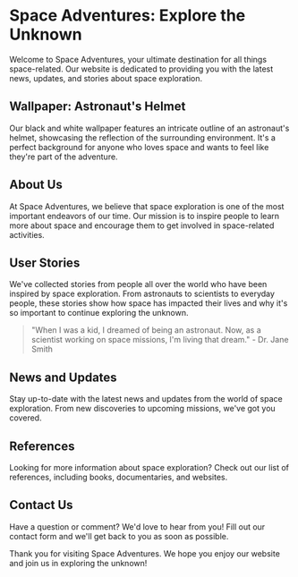 <!--font:Poppins-->

# Space Adventures: Explore the Unknown

Welcome to Space Adventures, your ultimate destination for all things space-related. Our website is dedicated to providing you with the latest news, updates, and stories about space exploration.

## Wallpaper: Astronaut's Helmet

Our black and white wallpaper features an intricate outline of an astronaut's helmet, showcasing the reflection of the surrounding environment. It's a perfect background for anyone who loves space and wants to feel like they're part of the adventure.

## About Us

At Space Adventures, we believe that space exploration is one of the most important endeavors of our time. Our mission is to inspire people to learn more about space and encourage them to get involved in space-related activities.

## User Stories

We've collected stories from people all over the world who have been inspired by space exploration. From astronauts to scientists to everyday people, these stories show how space has impacted their lives and why it's so important to continue exploring the unknown.

> "When I was a kid, I dreamed of being an astronaut. Now, as a scientist working on space missions, I'm living that dream." - Dr. Jane Smith

## News and Updates

Stay up-to-date with the latest news and updates from the world of space exploration. From new discoveries to upcoming missions, we've got you covered.

## References

Looking for more information about space exploration? Check out our list of references, including books, documentaries, and websites.

## Contact Us

Have a question or comment? We'd love to hear from you! Fill out our contact form and we'll get back to you as soon as possible.

Thank you for visiting Space Adventures. We hope you enjoy our website and join us in exploring the unknown!

<!--

Write me content for website with wallpaper which alt text is:

"A black and white outline of an astronaut's helmet, with intricate details that showcase the reflection of the surrounding environment."

The name/title of the page should not be 1:1 copy of the alt text but rather a real content of the website which is using this wallpaper.

- Use markdown format 
- Start with heading
- Heading should be short and concise
- The content should look like a real website 
- The website should not be about the wallpaper, wallpaper is just a related background
- Heading should be contain work "wallpaper" or "background"
- Include real sections like references, contact, user stories, etc. use things relevant to the page purpose.
- Feel free to use structure like headings, bullets, numbering, blockquotes, paragraphs, horizontal lines, etc.
- You can use formatting like bold or _italic_
- You can include UTF-8 emojis
- Links should be only #hash anchors (and you can refer to the document itself)
- Do not include images


---


# Space Adventures: Explore the Unknown

Welcome to Space Adventures, your ultimate destination for all things space-related. Our website is dedicated to providing you with the latest news, updates, and stories about space exploration.

## Wallpaper: Astronaut's Helmet

Our black and white wallpaper features an intricate outline of an astronaut's helmet, showcasing the reflection of the surrounding environment. It's a perfect background for anyone who loves space and wants to feel like they're part of the adventure.

## About Us

At Space Adventures, we believe that space exploration is one of the most important endeavors of our time. Our mission is to inspire people to learn more about space and encourage them to get involved in space-related activities.

## User Stories

We've collected stories from people all over the world who have been inspired by space exploration. From astronauts to scientists to everyday people, these stories show how space has impacted their lives and why it's so important to continue exploring the unknown.

> "When I was a kid, I dreamed of being an astronaut. Now, as a scientist working on space missions, I'm living that dream." - Dr. Jane Smith

## News and Updates

Stay up-to-date with the latest news and updates from the world of space exploration. From new discoveries to upcoming missions, we've got you covered.

## References

Looking for more information about space exploration? Check out our list of references, including books, documentaries, and websites.

## Contact Us

Have a question or comment? We'd love to hear from you! Fill out our contact form and we'll get back to you as soon as possible.

Thank you for visiting Space Adventures. We hope you enjoy our website and join us in exploring the unknown!

-->
